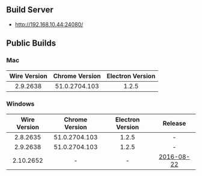 ## Build Server

- http://192.168.10.44:24080/

## Public Builds

### Mac

Wire Version | Chrome Version | Electron Version
:---:|:---:|:---:
2.9.2638 | 51.0.2704.103 | 1.2.5 

### Windows

Wire Version | Chrome Version | Electron Version | Release
:---:|:---:|:---:|:---:
2.8.2635 | 51.0.2704.103 | 1.2.5 | -
2.9.2638 | 51.0.2704.103 | 1.2.5 | -
2.10.2652 | - | - | [2016-08-22](https://github.com/wireapp/wire-desktop/releases/tag/release%2F2.10.2652)